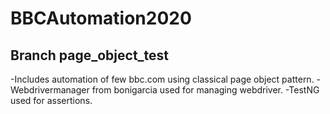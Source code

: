 # BBCAutomation2020

## Branch page_object_test
-Includes automation of few bbc.com using classical page object pattern.
-Webdrivermanager from bonigarcia used for managing webdriver. 
-TestNG used for assertions.
